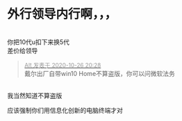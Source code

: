 # 外行领导内行啊，，，


<br />
你把10代u扣下来换5代<br />
差价给领导

<div class="quote"><blockquote><font size="2"><a href="https://www.hostloc.com/forum.php?mod=redirect&amp;goto=findpost&amp;pid=9355830&amp;ptid=758685" target="_blank"><font color="#999999">Alt 发表于 2020-10-26 20:28</font></a></font><br />
戴尔出厂自带win10 Home不算盗版，你可以问微软法务</blockquote></div><br />
我当然知道不算盗版<img src="static/image/smiley/default/sweat.gif" smilieid="10" border="0" alt="" />

应该强制你们用信息化创新的电脑终端才对
